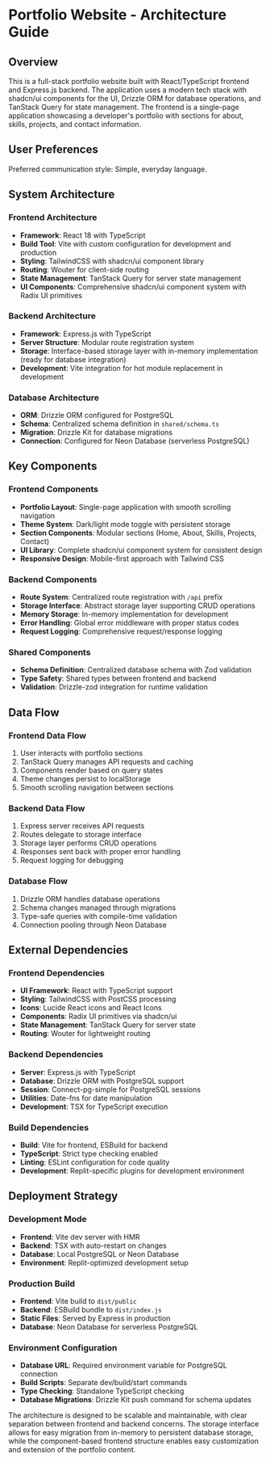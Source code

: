 # Portfolio Website - Architecture Guide

## Overview

This is a full-stack portfolio website built with React/TypeScript frontend and Express.js backend. The application uses a modern tech stack with shadcn/ui components for the UI, Drizzle ORM for database operations, and TanStack Query for state management. The frontend is a single-page application showcasing a developer's portfolio with sections for about, skills, projects, and contact information.

## User Preferences

Preferred communication style: Simple, everyday language.

## System Architecture

### Frontend Architecture
- **Framework**: React 18 with TypeScript
- **Build Tool**: Vite with custom configuration for development and production
- **Styling**: TailwindCSS with shadcn/ui component library
- **Routing**: Wouter for client-side routing
- **State Management**: TanStack Query for server state management
- **UI Components**: Comprehensive shadcn/ui component system with Radix UI primitives

### Backend Architecture
- **Framework**: Express.js with TypeScript
- **Server Structure**: Modular route registration system
- **Storage**: Interface-based storage layer with in-memory implementation (ready for database integration)
- **Development**: Vite integration for hot module replacement in development

### Database Architecture
- **ORM**: Drizzle ORM configured for PostgreSQL
- **Schema**: Centralized schema definition in `shared/schema.ts`
- **Migration**: Drizzle Kit for database migrations
- **Connection**: Configured for Neon Database (serverless PostgreSQL)

## Key Components

### Frontend Components
- **Portfolio Layout**: Single-page application with smooth scrolling navigation
- **Theme System**: Dark/light mode toggle with persistent storage
- **Section Components**: Modular sections (Home, About, Skills, Projects, Contact)
- **UI Library**: Complete shadcn/ui component system for consistent design
- **Responsive Design**: Mobile-first approach with Tailwind CSS

### Backend Components
- **Route System**: Centralized route registration with `/api` prefix
- **Storage Interface**: Abstract storage layer supporting CRUD operations
- **Memory Storage**: In-memory implementation for development
- **Error Handling**: Global error middleware with proper status codes
- **Request Logging**: Comprehensive request/response logging

### Shared Components
- **Schema Definition**: Centralized database schema with Zod validation
- **Type Safety**: Shared types between frontend and backend
- **Validation**: Drizzle-zod integration for runtime validation

## Data Flow

### Frontend Data Flow
1. User interacts with portfolio sections
2. TanStack Query manages API requests and caching
3. Components render based on query states
4. Theme changes persist to localStorage
5. Smooth scrolling navigation between sections

### Backend Data Flow
1. Express server receives API requests
2. Routes delegate to storage interface
3. Storage layer performs CRUD operations
4. Responses sent back with proper error handling
5. Request logging for debugging

### Database Flow
1. Drizzle ORM handles database operations
2. Schema changes managed through migrations
3. Type-safe queries with compile-time validation
4. Connection pooling through Neon Database

## External Dependencies

### Frontend Dependencies
- **UI Framework**: React with TypeScript support
- **Styling**: TailwindCSS with PostCSS processing
- **Icons**: Lucide React icons and React Icons
- **Components**: Radix UI primitives via shadcn/ui
- **State Management**: TanStack Query for server state
- **Routing**: Wouter for lightweight routing

### Backend Dependencies
- **Server**: Express.js with TypeScript
- **Database**: Drizzle ORM with PostgreSQL support
- **Session**: Connect-pg-simple for PostgreSQL sessions
- **Utilities**: Date-fns for date manipulation
- **Development**: TSX for TypeScript execution

### Build Dependencies
- **Build**: Vite for frontend, ESBuild for backend
- **TypeScript**: Strict type checking enabled
- **Linting**: ESLint configuration for code quality
- **Development**: Replit-specific plugins for development environment

## Deployment Strategy

### Development Mode
- **Frontend**: Vite dev server with HMR
- **Backend**: TSX with auto-restart on changes
- **Database**: Local PostgreSQL or Neon Database
- **Environment**: Replit-optimized development setup

### Production Build
- **Frontend**: Vite build to `dist/public`
- **Backend**: ESBuild bundle to `dist/index.js`
- **Static Files**: Served by Express in production
- **Database**: Neon Database for serverless PostgreSQL

### Environment Configuration
- **Database URL**: Required environment variable for PostgreSQL connection
- **Build Scripts**: Separate dev/build/start commands
- **Type Checking**: Standalone TypeScript checking
- **Database Migrations**: Drizzle Kit push command for schema updates

The architecture is designed to be scalable and maintainable, with clear separation between frontend and backend concerns. The storage interface allows for easy migration from in-memory to persistent database storage, while the component-based frontend structure enables easy customization and extension of the portfolio content.
